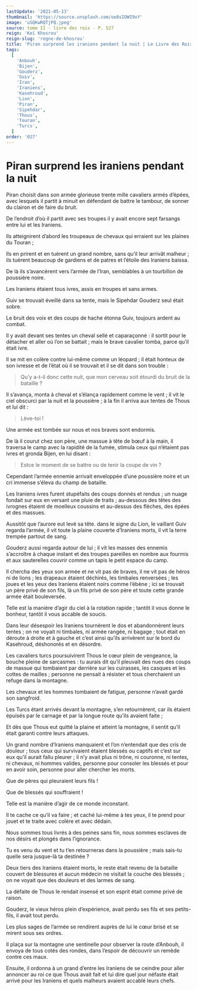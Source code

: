 ```yaml
---
lastUpdate: '2021-05-13'
thumbnail: 'https://source.unsplash.com/oe8sIOWI9xY'
image: 'uSQKwRQTjPQ.jpeg'
source: tome II - livre des rois - P. 527
reign: 'Keï Khosrou'
reign-slug: 'regne-de-khosrou'
title: 'Piran surprend les iraniens pendant la nuit | Le Livre des Rois | Shâhnâmeh'
tags:
  [
    'Anbouh',
    'Bijen',
    'Gouderz',
    'Guiv',
    'Iran',
    'Iraniens',
    'Kasehroud',
    'Lion',
    'Piran',
    'Sipehdar',
    'Thous',
    'Touran',
    'Turcs',
  ]
order: '027'
---
```


# Piran surprend les iraniens pendant la nuit

Piran choisit dans son armée glorieuse trente mille cavaliers armés d’épées, avec lesquels il partit à minuit en défendant de battre le tambour, de sonner du clairon et de faire du bruit.

De l’endroit d’où il partit avec ses troupes il y avait encore sept farsangs entre lui et les Iraniens.

Ils atteignirent d’abord les troupeaux de chevaux qui erraient sur les plaines du Touran ;

Ils en prirent et en tuèrent un grand nombre, sans qu’il leur arrivât malheur ; ils tuèrent beaucoup de gardiens et de patres et l’étoile des Iraniens baissa.

De là ils s’avancèrent vers l’armée de l’Iran, semblables à un tourbillon de poussière noire.

Les Iraniens étaient tous ivres, assis en troupes et sans armes.

Guiv se trouvait éveillé dans sa tente, mais le Sipehdar Gouderz seul était sobre.

Le bruit des voix et des coups de hache étonna Guiv, toujours ardent au combat.

Il y avait devant ses tentes un cheval sellé et caparaçonné : il sortit pour le détacher et aller où l’on se battait ; mais le brave cavalier tomba, parce qu’il était ivre.

Il se mit en colère contre lui-même comme un léopard ; il était honteux de son ivresse et de l’état où il se trouvait et il se dit dans son trouble :

> Qu’y a-t-il donc cette nuit, que mon cerveau soit étourdi du bruit de la bataille ?

Il s’avança, monta à cheval et s’élança rapidement comme le vent ; il vit le ciel obscurci par la nuit et la poussière ; à la fin il arriva aux tentes de Thous et lui dit :

> Lève-toi !

Une armée est tombée sur nous et nos braves sont endormis.

De là il courut chez son père, une massue à tête de bœuf à la main, il traversa le camp avec la rapidité de la fumée, stimula ceux qui n’étaient pas ivres et gronda Bijen, en lui disant :

> Estce le moment de se battre ou de tenir la coupe de vin ?

Cependant l’armée ennemie arrivait enveloppée d’une poussière noire et un cri immense s’éleva du champ de bataille.

Les Iraniens ivres furent stupéfaits des coups donnés et rendus ; un nuage fondait sur eux en versant une pluie de traits ; au-dessous des têtes des ivrognes étaient de moelleux coussins et au-dessus des flèches, des épées et des massues.

Aussitôt que l’aurore eut levé sa tête. dans le signe du Lion, le vaillant Guiv regarda l’armée, il vit toute la plaine couverte d’Iraniens morts, il vit la terre trempée partout de sang.

Gouderz aussi regarda autour de lui ; il vit les masses des ennemis s’accroître à chaque instant et des troupes pareilles en nombre aux fourmis et aux sauterelles couvrir comme un tapis le petit espace du camp.

Il chercha des yeux son armée et ne vit pas de braves, il ne vit pas de héros ni de lions ; les drapeaux étaient déchirés, les timbales renversées ; les joues et les yeux des Iraniens étaient noirs comme l’ébène ; ici se trouvait un père privé de son fils, là un fils privé de son père et toute cette grande armée était bouleversée.

Telle est la manière d’agir du ciel à la rotation rapide ; tantôt il vous donne le bonheur, tantôt il vous accable de soucis.

Dans leur désespoir les Iraniens tournèrent le dos et abandonnèrent leurs tentes ; on ne voyait ni timbales, ni armée rangée, ni bagage ; tout était en déroute à droite et à gauche et c’est ainsi qu’ils arrivèrent sur le bord du Kasehroud, déshonorés et en désordre.

Les cavaliers turcs poursuivirent Thous le cœur plein de vengeance, la bouche pleine de sarcasmes : tu aurais dit qu’il pleuvait des nues des coups de massue qui tombaient par derrière sur les cuirasses, les casques et les cottes de mailles ; personne ne pensait à résister et tous cherchaient un refuge dans la montagne.

Les chevaux et les hommes tombaient de fatigue, personne n’avait gardé son sangfroid.

Les Turcs étant arrivés devant la montagne, s’en retournèrent, car ils étaient épuisés par le carnage et par la longue route qu’ils avaient faite ;

Et dès que Thous eut quitté la plaine et atteint la montagne, il sentit qu’il était garanti contre leurs attaques.

Un grand nombre d’Iraniens manquaient et l’on n’entendait que des cris de douleur ; tous ceux qui survivaient étaient blessés ou captifs et c’est sur eux qu’il aurait fallu pleurer ; il n’y avait plus ni trône, ni couronne, ni tentes, ni chevaux, ni hommes valides, personne pour consoler les blessés et pour en avoir soin, personne pour aller chercher les morts.

Que de pères qui pleuraient leurs fils !

Que de blessés qui souffraient !

Telle est la manière d’agir de ce monde inconstant.

Il te cache ce qu’il va faire ; et caché lui-même à tes yeux, il te prend pour jouet et te traite avec colère et avec dédain.

Nous sommes tous livrés à des peines sans fin, nous sommes esclaves de nos désirs et plongés dans l’ignorance.

Tu es venu du vent et tu t’en retourneras dans la poussière ; mais sais-tu quelle sera jusque-là ta destinée ?

Deux tiers des Iraniens étaient morts, le reste était revenu de la bataille couvert de blessures et aucun médecin ne visitait la couche des blessés ; on ne voyait que des douleurs et des larmes de sang.

La défaite de Thous le rendait insensé et son esprit était comme privé de raison.

Gouderz, le vieux héros plein d’expérience, avait perdu ses fils et ses petits-fils, il avait tout perdu.

Les plus sages de l’armée se rendirent auprès de lui le cœur brisé et se mirent sous ses ordres.

Il plaça sur la montagne une sentinelle pour observer la route d’Anbouh, il envoya de tous cotés des rondes, dans l’espoir de découvrir un remède contre ces maux.

Ensuite, il ordonna à un grand d’entre les Iraniens de se ceindre pour aller annoncer au roi ce que Thous avait fait et lui dire quel jour néfaste était arrivé pour les Iraniens et quels malheurs avaient accablé leurs chefs.
